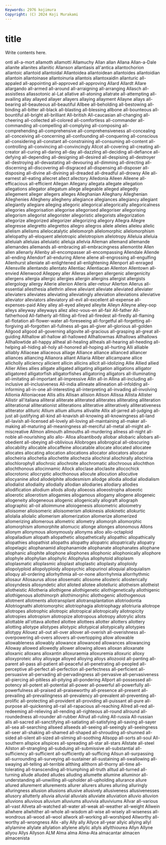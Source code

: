 ```yaml
---
Keywords: 2976 kojimura
Copyright: (C) 2024 Koji Murakami
---
```


# title

Write contents here.



onti all-a-mort allamoth allamotti Allamuchy Allan allan Allana Allan-a-Dale
allanite allanites allanitic Allanson allantiasis all'antica allantochorion allantoic allantoid allantoidal
Allantoidea allantoidean allantoides allantoidian allantoin allantoinase allantoinuria allantois allantoxaidin allanturic
all-appaled all-appointing all-approved all-approving Allard Allardt Allare allargando all-armed all-around
all-arraigning all-arranging Allasch all-assistless allassotonic al-Lat allative all-atoning allatrate all-attempting
all-availing allay allayed allayer allayers allaying allayment Allayne allays all-bearing
all-beauteous all-beautiful Allbee all-beholding all-bestowing all-binding all-bitter all-black all-blasting all-blessing
allbone all-bounteous all-bountiful all-bright all-brilliant All-british All-caucasian all-changing all-cheering all-collected
all-colored all-comfortless all-commander all-commanding all-compelling all-complying all-composing all-comprehending all-comprehensive all-comprehensiveness
all-concealing all-conceiving all-concerning all-confounding all-conquering all-conscious all-considering all-constant all-constraining all-consuming
all-content all-controlling all-convincing all-convincingly Allcot all-covering all-creating all-creator all-curing all-daring
all-day all-dazzling all-deciding all-defiance all-defying all-depending all-designing all-desired all-despising all-destroyer
all-destroying all-devastating all-devouring all-dimming all-directing all-discerning all-discovering all-disgraced all-dispensing all-disposer
all-disposing all-divine all-divining all-dreaded all-dreadful all-drowsy Alle all-earnest all-eating allecret
allect allectory Alledonia Alleen Alleene all-efficacious all-efficient Allegan Allegany allegata
allegate allegation allegations allegator allegatum allege allegeable alleged allegedly allegement
alleger allegers alleges Alleghanian Alleghany Alleghenian Alleghenies Allegheny allegheny allegiance
allegiances allegiancy allegiant allegiantly allegiare alleging allegoric allegorical allegorically allegoricalness
allegories allegorisation allegorise allegorised allegoriser allegorising allegorism allegorist allegorister allegoristic
allegorists allegorization allegorize allegorized allegorizer allegorizing allegory Allegra Allegre allegresse
allegretto allegrettos allegro allegros allele alleles alleleu allelic allelism allelisms
allelocatalytic allelomorph allelomorphic allelomorphism allelopathy all-eloquent allelotropic allelotropism allelotropy Alleluia
alleluia alleluiah alleluias alleluiatic alleluja allelvia Alleman allemand allemande allemandes
allemands all-embracing all-embracingness allemontite Allen allen allenarly Allenby all-encompasser all-encompassing
Allendale Allende all-ending Allendorf all-enduring Allene allene all-engrossing all-engulfing Allenhurst
alleniate all-enlightened all-enlightening Allenport all-enraged Allensville allentando allentato Allentiac Allentiacan
Allenton Allentown all-envied Allenwood Alleppey aller Alleras allergen allergenic allergenicity
allergens allergia allergic allergies allergin allergins allergist allergists allergology allergy
Allerie allerion Alleris aller-retour Allerton Allerus all-essential allesthesia allethrin alleve
alleviant alleviate alleviated alleviater alleviaters alleviates alleviating alleviatingly alleviation alleviations
alleviative alleviator alleviators alleviatory all-evil all-excellent all-expense all-expenses-paid Alley alley
all-eyed alleyed alleyite Alleyn Alleyne alley-oop alleys alleyway alleyways allez
allez-vous-en all-fair All-father All-fatherhood All-fatherly all-filling all-fired all-firedest all-firedly all-flaming
all-flotation all-flower-water all-foreseeing all-forgetful all-forgetting all-forgiving all-forgotten all-fullness all-gas all-giver
all-glorious all-golden Allgood allgood all-governing allgovite all-gracious all-grasping all-great all-guiding
Allhallow all-hallow all-hallowed Allhallowmas Allhallows allhallows Allhallowtide all-happy allheal all-healing
allheals all-hearing all-heeding all-helping all-hiding all-holy all-honored all-hoping all-hurting Alli
alliable alliably Alliaceae alliaceous alliage Alliance alliance allianced alliancer alliances
alliancing Allianora alliant Alliaria Alliber allicampane allice allicholly alliciency allicient
allicin allicins allicit all-idolizing Allie Allied allied Allier Allies allies
alligate alligated alligating alligation alligations alligator alligatored alligatorfish alligatorfishes alligatoring
alligators all-illuminating all-imitating all-important all-impressive Allin all-in Allina all-including all-inclusive
all-inclusiveness All-india allineate allineation all-infolding all-informing all-in-one all-interesting all-interpreting all-invading
all-involving Allionia Allioniaceae Allis allis Allisan allision Allison Allissa Allista
Allister Allistir all'italiana alliteral alliterate alliterated alliterates alliterating alliteration alliterational
alliterationist alliterations alliterative alliteratively alliterativeness alliterator allituric Allium allium alliums
allivalite Allix all-jarred all-judging all-just all-justifying all-kind all-knavish all-knowing all-knowingness
all-land all-lavish all-licensed all-lovely all-loving all-maintaining all-maker all-making all-maturing all-meaningness
all-merciful all-metal all-might all-miscreative Allmon allmouth allmouths all-murdering allness all-night
all-noble all-nourishing allo allo- Alloa alloantibody allobar allobaric allobars all-obedient
all-obeying all-oblivious Allobroges allobrogical all-obscuring allocability allocable allocaffeine allocatable allocate
allocated allocatee allocates allocating allocation allocations allocator allocators allocatur allocheiria
allochetia allochetite allochezia allochiral allochirally allochiria allochlorophyll allochroic allochroite allochromatic
allochroous allochthon allochthonous allocinnamic Allock alloclase alloclasite allocochick allocrotonic allocryptic
allocthonous allocute allocution allocutive allocyanine allod allodelphite allodesmism allodge allodia
allodial allodialism allodialist allodiality allodially allodian allodiaries allodiary allodies allodification
allodium allods allody alloeosis alloeostropha alloeotic alloerotic alloerotism allogamies allogamous
allogamy allogene allogeneic allogeneity allogeneous allogenic allogenically allograft allograph allographic
all-oil alloimmune alloiogenesis alloiometric alloiometry alloisomer alloisomeric alloisomerism allokinesis allokinetic
allokurtic allolalia allolalic allomerism allomerization allomerize allomerized allomerizing allomerous allometric
allometry allomorph allomorphic allomorphism allomorphite allomucic allonge allonges allonomous Allons
allonym allonymous allonymously allonyms alloo allo-octaploid allopalladium allopath allopathetic allopathetically
allopathic allopathically allopathies allopathist allopaths allopathy allopatric allopatrically allopatry allopelagic
allophanamid allophanamide allophanate allophanates allophane allophanic allophite allophone allophones allophonic
allophonically allophore allophyle allophylian allophylic Allophylus allophytoid alloplasm alloplasmatic alloplasmic
alloplast alloplastic alloplasty alloploidy allopolyploid allopolyploidy allopsychic allopurinol alloquial alloquialism
alloquy all-ordering allorhythmia all-or-none allorrhyhmia allorrhythmic allosaur Allosaurus allose allosematic
allosome allosteric allosterically allosyndesis allosyndetic allot alloted allotee allotelluric allotheism
allotheist allotheistic Allotheria allothigene allothigenetic allothigenetically allothigenic allothigenous allothimorph allothimorphic
allothogenic allothogenous allotment allotments allotransplant allotransplantation allotriodontia Allotriognathi allotriomorphic allotriophagia
allotriophagy allotriuria allotrope allotropes allotrophic allotropic allotropical allotropically allotropicity allotropies
allotropism allotropize allotropous allotropy allotrylic allots allottable all'ottava allotted allottee
allottees allotter allotters allottery allotting allotype allotypes allotypic allotypical allotypically
allotypies allotypy Allouez all-out all-over allover all-overish all-overishness all-overpowering all-overs
allovers all-overtopping allow allowable allowableness allowably allowance allowanced allowances allowancing
Alloway allowed allowedly allower allowing allows alloxan alloxanate alloxanic alloxans
alloxantin alloxuraemia alloxuremia alloxuric alloxy alloxyproteic alloy alloyage alloyed alloying
alloys allozooid all-panting all-parent all-pass all-patient all-peaceful all-penetrating all-peopled all-perceptive
all-perfect all-perfection all-perfectness all-perficient all-persuasive all-pervading all-pervadingness all-pervasive all-pervasiveness all-piercing
all-pitiless all-pitying all-pondering Allport all-possessed all-potency all-potent all-potential all-power all-powerful
all-powerfully all-powerfulness all-praised all-praiseworthy all-presence all-present all-prevailing all-prevailingness all-prevalency all-prevalent
all-preventing all-prolific all-protecting all-provident all-providing all-puissant all-pure all-purpose all-quickening all-rail
all-rapacious all-reaching Allred all-red all-redeeming all-relieving all-rending all-righteous all-round allround
all-roundedness all-rounder all-rubber Allrud all-ruling All-russia All-russian alls all-sacred all-sanctifying
all-satiating all-satisfying all-saving all-sayer all-sea all-searching allseed allseeds all-seeing all-seeingly
all-seeingness all-seer all-shaking all-shamed all-shaped all-shrouding all-shunned all-sided all-silent all-sized
all-sliming all-soothing Allsopp all-sorts all-soul All-southern allspice allspices all-spreading all-star
all-stars Allstate all-steel Allston all-strangling all-subduing all-submissive all-substantial all-sufficiency all-sufficient
all-sufficiently all-sufficing Allsun all-surpassing all-surrounding all-surveying all-sustainer all-sustaining all-swallowing all-swaying
all-telling all-terrible allthing allthorn all-thorny all-time all-tolerating all-transcending all-triumphing all-truth
alltud all-turned all-turning allude alluded alludes alluding allumette allumine alluminor
all-understanding all-unwilling all-upholder all-upholding allurance allure allured allurement allurements allurer
allurers allures alluring alluringly alluringness allusion allusions allusive allusively allusiveness
allusivenesses allusory allutterly alluvia alluvial alluvials alluviate alluviation alluvio alluvion
alluvions alluvious alluvium alluviums alluvivia alluviviums Allvar all-various all-vast Allveta
all-watched all-water all-weak all-weather all-weight Allwein allwhere allwhither all-whole all-wisdom
all-wise all-wisely all-wiseness all-wondrous all-wood all-wool allwork all-working all-worshiped Allworthy
all-worthy all-wrongness Allx -ally Ally ally Allyce all-year allyic allying
allyl allylamine allylate allylation allylene allylic allyls allylthiourea Allyn Allyne
allyou Allys Allyson ALM Alma alma Alma-Ata almacantar almacen almacenista
